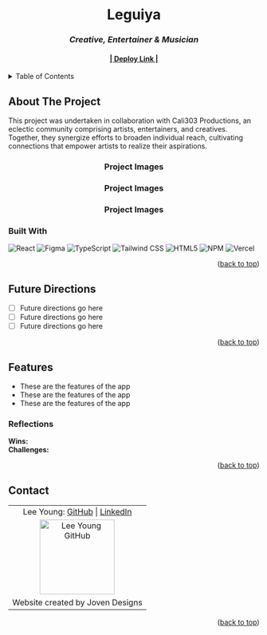 <a name="readme-top"></a>

<!-- HEADER -->
<h1 align="center">Leguiya</h1>

<h3 align="center"><i>Creative, Entertainer & Musician</i></h3>

<h4 align="center"><a href="https://github.com/Leoy23/leguiyas-app/"> | <strong>Deploy Link</strong> |</a></h4>

<p></p>

<!-- TABLE OF CONTENTS -->
<details>
  <summary>Table of Contents</summary>
  <ol>
    <li>
      <a href="#about-the-project">About The Project</a>
      <ul>
        <li><a href="#built-with">Built With</a></li>
      </ul>
    </li>
    <li><a href="#future-directions">Future Directions</a></li>
    <li>
        <a href="#features">Features</a>
        <ul>
            <li><a href="#reflections">Reflections</a>
        </ul>
    </li>
    <li><a href="#contact">Contact</a></li>
  </ol>
</details>

## About The Project
This project was undertaken in collaboration with Cali303 Productions, an eclectic community comprising artists, entertainers, and creatives. Together, they synergize efforts to broaden individual reach, cultivating connections that empower artists to realize their aspirations.<br>

<h3 align="center">Project Images</h3>
<h3 align="center">Project Images</h3>
<h3 align="center">Project Images</h3>


### Built With

![React][React-shield]
![Figma][Figma-shield]
![TypeScript][TypesScript-shield]
![Tailwind CSS][Tailwind-shield]
![HTML5][HTML-shield]
![NPM][NPM-shield]
![Vercel][Vercel-shield]

<p align="right">(<a href="#readme-top">back to top</a>)</p>

## Future Directions

- [ ] Future directions go here
- [ ] Future directions go here
- [ ] Future directions go here

<p align="right">(<a href="#readme-top">back to top</a>)</p>

## Features

- These are the features of the app
- These are the features of the app
- These are the features of the app
  


### Reflections
<b>Wins:</b><br>
<b>Challenges:</b><br>


<p align="right">(<a href="#readme-top">back to top</a>)</p>

## Contact

<table align="center">
    <tr>
        <td align="center"> Lee Young: <a href="https://github.com/leoy23">GitHub</a> | <a href="https://www.linkedin.com/in/leah-young-fe/">LinkedIn</a></td>
    </tr>
 <td align="center"><img src="https://avatars.githubusercontent.com/u/106054421?v=4" alt="Lee Young GitHub"
 width="150" height="auto" /></td>
<tr align="center"><td align="center"> Website created by Joven Designs </td></tr>
</table>

<p align="right">(<a href="#readme-top">back to top</a>)</p>


<!-- MARKDOWN LINKS & IMAGES -->
[React-shield]: https://img.shields.io/badge/React-20232A?style=for-the-badge&logo=react&logoColor=61DAFB
[Figma-shield]: https://img.shields.io/badge/Figma-F24E1E?style=for-the-badge&logo=figma&logoColor=white
[TypesScript-shield]: https://img.shields.io/badge/TypeScript-007ACC?style=for-the-badge&logo=typescript&logoColor=white
[Tailwind-shield]: https://img.shields.io/badge/Tailwind_CSS-38B2AC?style=for-the-badge&logo=tailwind-css&logoColor=white
[HTML-shield]: https://img.shields.io/badge/HTML5-E34F26?style=for-the-badge&logo=html5&logoColor=white
[NPM-shield]: https://img.shields.io/badge/npm-CB3837?style=for-the-badge&logo=npm&logoColor=white
[Vercel-shield]: https://img.shields.io/badge/vercel-%23000000.svg?style=for-the-badge&logo=vercel&logoColor=white
